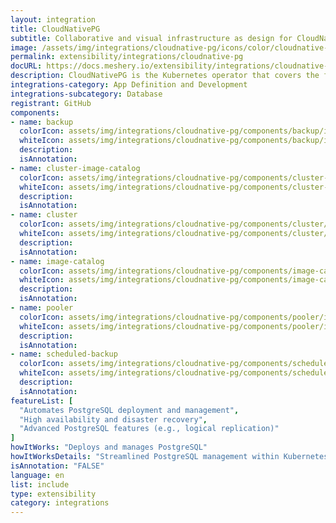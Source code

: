 ```yaml
---
layout: integration
title: CloudNativePG
subtitle: Collaborative and visual infrastructure as design for CloudNativePG
image: /assets/img/integrations/cloudnative-pg/icons/color/cloudnative-pg-color.svg
permalink: extensibility/integrations/cloudnative-pg
docURL: https://docs.meshery.io/extensibility/integrations/cloudnative-pg
description: CloudNativePG is the Kubernetes operator that covers the full lifecycle of a highly available PostgreSQL database cluster with a primary/standby architecture, using native streaming replication.
integrations-category: App Definition and Development
integrations-subcategory: Database
registrant: GitHub
components: 
- name: backup
  colorIcon: assets/img/integrations/cloudnative-pg/components/backup/icons/color/backup-color.svg
  whiteIcon: assets/img/integrations/cloudnative-pg/components/backup/icons/white/backup-white.svg
  description: 
  isAnnotation: 
- name: cluster-image-catalog
  colorIcon: assets/img/integrations/cloudnative-pg/components/cluster-image-catalog/icons/color/cluster-image-catalog-color.svg
  whiteIcon: assets/img/integrations/cloudnative-pg/components/cluster-image-catalog/icons/white/cluster-image-catalog-white.svg
  description: 
  isAnnotation: 
- name: cluster
  colorIcon: assets/img/integrations/cloudnative-pg/components/cluster/icons/color/cluster-color.svg
  whiteIcon: assets/img/integrations/cloudnative-pg/components/cluster/icons/white/cluster-white.svg
  description: 
  isAnnotation: 
- name: image-catalog
  colorIcon: assets/img/integrations/cloudnative-pg/components/image-catalog/icons/color/image-catalog-color.svg
  whiteIcon: assets/img/integrations/cloudnative-pg/components/image-catalog/icons/white/image-catalog-white.svg
  description: 
  isAnnotation: 
- name: pooler
  colorIcon: assets/img/integrations/cloudnative-pg/components/pooler/icons/color/pooler-color.svg
  whiteIcon: assets/img/integrations/cloudnative-pg/components/pooler/icons/white/pooler-white.svg
  description: 
  isAnnotation: 
- name: scheduled-backup
  colorIcon: assets/img/integrations/cloudnative-pg/components/scheduled-backup/icons/color/scheduled-backup-color.svg
  whiteIcon: assets/img/integrations/cloudnative-pg/components/scheduled-backup/icons/white/scheduled-backup-white.svg
  description: 
  isAnnotation: 
featureList: [
  "Automates PostgreSQL deployment and management",
  "High availability and disaster recovery",
  "Advanced PostgreSQL features (e.g., logical replication)"
]
howItWorks: "Deploys and manages PostgreSQL"
howItWorksDetails: "Streamlined PostgreSQL management within Kubernetes"
isAnnotation: "FALSE"
language: en
list: include
type: extensibility
category: integrations
---
```

